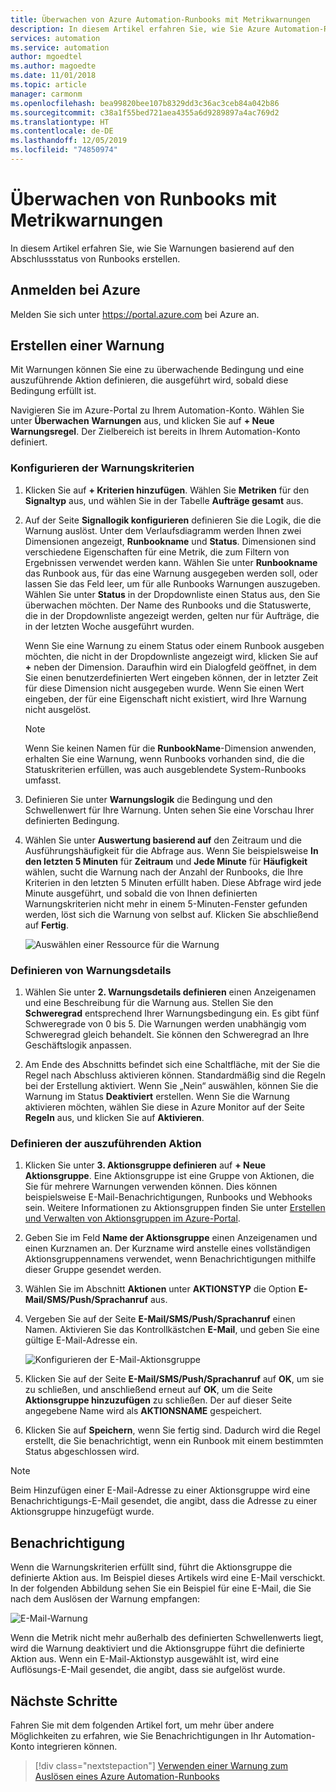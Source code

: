 ```yaml
---
title: Überwachen von Azure Automation-Runbooks mit Metrikwarnungen
description: In diesem Artikel erfahren Sie, wie Sie Azure Automation-Runbooks anhand von Metriken überwachen.
services: automation
ms.service: automation
author: mgoedtel
ms.author: magoedte
ms.date: 11/01/2018
ms.topic: article
manager: carmonm
ms.openlocfilehash: bea99820bee107b8329dd3c36ac3ceb84a042b86
ms.sourcegitcommit: c38a1f55bed721aea4355a6d9289897a4ac769d2
ms.translationtype: HT
ms.contentlocale: de-DE
ms.lasthandoff: 12/05/2019
ms.locfileid: "74850974"
---
```

# <a name="monitoring-runbooks-with-metric-alerts"></a>Überwachen von Runbooks mit Metrikwarnungen

In diesem Artikel erfahren Sie, wie Sie Warnungen basierend auf den Abschlussstatus von Runbooks erstellen.

## <a name="sign-in-to-azure"></a>Anmelden bei Azure

Melden Sie sich unter https://portal.azure.com bei Azure an.

## <a name="create-alert"></a>Erstellen einer Warnung

Mit Warnungen können Sie eine zu überwachende Bedingung und eine auszuführende Aktion definieren, die ausgeführt wird, sobald diese Bedingung erfüllt ist.

Navigieren Sie im Azure-Portal zu Ihrem Automation-Konto. Wählen Sie unter **Überwachen** **Warnungen** aus, und klicken Sie auf **+ Neue Warnungsregel**. Der Zielbereich ist bereits in Ihrem Automation-Konto definiert.

### <a name="configure-alert-criteria"></a>Konfigurieren der Warnungskriterien

1. Klicken Sie auf **+ Kriterien hinzufügen**. Wählen Sie **Metriken** für den **Signaltyp** aus, und wählen Sie in der Tabelle **Aufträge gesamt** aus.

2. Auf der Seite **Signallogik konfigurieren** definieren Sie die Logik, die die Warnung auslöst. Unter dem Verlaufsdiagramm werden Ihnen zwei Dimensionen angezeigt, **Runbookname** und **Status**. Dimensionen sind verschiedene Eigenschaften für eine Metrik, die zum Filtern von Ergebnissen verwendet werden kann. Wählen Sie unter **Runbookname** das Runbook aus, für das eine Warnung ausgegeben werden soll, oder lassen Sie das Feld leer, um für alle Runbooks Warnungen auszugeben. Wählen Sie unter **Status** in der Dropdownliste einen Status aus, den Sie überwachen möchten. Der Name des Runbooks und die Statuswerte, die in der Dropdownliste angezeigt werden, gelten nur für Aufträge, die in der letzten Woche ausgeführt wurden.

   Wenn Sie eine Warnung zu einem Status oder einem Runbook ausgeben möchten, die nicht in der Dropdownliste angezeigt wird, klicken Sie auf **\+** neben der Dimension. Daraufhin wird ein Dialogfeld geöffnet, in dem Sie einen benutzerdefinierten Wert eingeben können, der in letzter Zeit für diese Dimension nicht ausgegeben wurde. Wenn Sie einen Wert eingeben, der für eine Eigenschaft nicht existiert, wird Ihre Warnung nicht ausgelöst.

   > [!NOTE]
   > Wenn Sie keinen Namen für die **RunbookName**-Dimension anwenden, erhalten Sie eine Warnung, wenn Runbooks vorhanden sind, die die Statuskriterien erfüllen, was auch ausgeblendete System-Runbooks umfasst.

3. Definieren Sie unter **Warnungslogik** die Bedingung und den Schwellenwert für Ihre Warnung. Unten sehen Sie eine Vorschau Ihrer definierten Bedingung.

4. Wählen Sie unter **Auswertung basierend auf** den Zeitraum und die Ausführungshäufigkeit für die Abfrage aus. Wenn Sie beispielsweise **In den letzten 5 Minuten** für **Zeitraum** und **Jede Minute** für **Häufigkeit** wählen, sucht die Warnung nach der Anzahl der Runbooks, die Ihre Kriterien in den letzten 5 Minuten erfüllt haben. Diese Abfrage wird jede Minute ausgeführt, und sobald die von Ihnen definierten Warnungskriterien nicht mehr in einem 5-Minuten-Fenster gefunden werden, löst sich die Warnung von selbst auf. Klicken Sie abschließend auf **Fertig**.

   ![Auswählen einer Ressource für die Warnung](./media/automation-alert-activity-log/configure-signal-logic.png)

### <a name="define-alert-details"></a>Definieren von Warnungsdetails

1. Wählen Sie unter **2. Warnungsdetails definieren** einen Anzeigenamen und eine Beschreibung für die Warnung aus. Stellen Sie den **Schweregrad** entsprechend Ihrer Warnungsbedingung ein. Es gibt fünf Schweregrade von 0 bis 5. Die Warnungen werden unabhängig vom Schweregrad gleich behandelt. Sie können den Schweregrad an Ihre Geschäftslogik anpassen.

1. Am Ende des Abschnitts befindet sich eine Schaltfläche, mit der Sie die Regel nach Abschluss aktivieren können. Standardmäßig sind die Regeln bei der Erstellung aktiviert. Wenn Sie „Nein“ auswählen, können Sie die Warnung im Status **Deaktiviert** erstellen. Wenn Sie die Warnung aktivieren möchten, wählen Sie diese in Azure Monitor auf der Seite **Regeln** aus, und klicken Sie auf **Aktivieren**.

### <a name="define-the-action-to-take"></a>Definieren der auszuführenden Aktion

1. Klicken Sie unter **3. Aktionsgruppe definieren** auf **+ Neue Aktionsgruppe**. Eine Aktionsgruppe ist eine Gruppe von Aktionen, die Sie für mehrere Warnungen verwenden können. Dies können beispielsweise E-Mail-Benachrichtigungen, Runbooks und Webhooks sein. Weitere Informationen zu Aktionsgruppen finden Sie unter [Erstellen und Verwalten von Aktionsgruppen im Azure-Portal](../azure-monitor/platform/action-groups.md).

1. Geben Sie im Feld **Name der Aktionsgruppe** einen Anzeigenamen und einen Kurznamen an. Der Kurzname wird anstelle eines vollständigen Aktionsgruppennamens verwendet, wenn Benachrichtigungen mithilfe dieser Gruppe gesendet werden.

1. Wählen Sie im Abschnitt **Aktionen** unter **AKTIONSTYP** die Option **E-Mail/SMS/Push/Sprachanruf** aus.

1. Vergeben Sie auf der Seite **E-Mail/SMS/Push/Sprachanruf** einen Namen. Aktivieren Sie das Kontrollkästchen **E-Mail**, und geben Sie eine gültige E-Mail-Adresse ein.

   ![Konfigurieren der E-Mail-Aktionsgruppe](./media/automation-alert-activity-log/add-action-group.png)

1. Klicken Sie auf der Seite **E-Mail/SMS/Push/Sprachanruf** auf **OK**, um sie zu schließen, und anschließend erneut auf **OK**, um die Seite **Aktionsgruppe hinzuzufügen** zu schließen. Der auf dieser Seite angegebene Name wird als **AKTIONSNAME** gespeichert.

1. Klicken Sie auf **Speichern**, wenn Sie fertig sind. Dadurch wird die Regel erstellt, die Sie benachrichtigt, wenn ein Runbook mit einem bestimmten Status abgeschlossen wird.

> [!NOTE]
> Beim Hinzufügen einer E-Mail-Adresse zu einer Aktionsgruppe wird eine Benachrichtigungs-E-Mail gesendet, die angibt, dass die Adresse zu einer Aktionsgruppe hinzugefügt wurde.

## <a name="notification"></a>Benachrichtigung

Wenn die Warnungskriterien erfüllt sind, führt die Aktionsgruppe die definierte Aktion aus. Im Beispiel dieses Artikels wird eine E-Mail verschickt. In der folgenden Abbildung sehen Sie ein Beispiel für eine E-Mail, die Sie nach dem Auslösen der Warnung empfangen:

![E-Mail-Warnung](./media/automation-alert-activity-log/alert-email.png)

Wenn die Metrik nicht mehr außerhalb des definierten Schwellenwerts liegt, wird die Warnung deaktiviert und die Aktionsgruppe führt die definierte Aktion aus. Wenn ein E-Mail-Aktionstyp ausgewählt ist, wird eine Auflösungs-E-Mail gesendet, die angibt, dass sie aufgelöst wurde.

## <a name="next-steps"></a>Nächste Schritte

Fahren Sie mit dem folgenden Artikel fort, um mehr über andere Möglichkeiten zu erfahren, wie Sie Benachrichtigungen in Ihr Automation-Konto integrieren können.

> [!div class="nextstepaction"]
> [Verwenden einer Warnung zum Auslösen eines Azure Automation-Runbooks](automation-create-alert-triggered-runbook.md)
